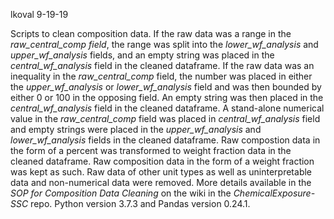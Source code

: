 lkoval
9-19-19

Scripts to clean composition data. If the raw data was a range in the *raw_central_comp field*, the range was split into the *lower_wf_analysis* and *upper_wf_analysis* fields, and an empty string was placed in the *central_wf_analysis* field in the cleaned dataframe. If the raw data was an inequality in the *raw_central_comp* field, the number was placed in either the *upper_wf_analysis* or *lower_wf_analysis* field and was then bounded by either 0 or 100 in the opposing field. An empty string was then placed in the *central_wf_analysis* field in the cleaned dataframe. A stand-alone numerical value in the *raw_central_comp* field was placed in *central_wf_analysis* field and empty strings were placed in the *upper_wf_analysis* and *lower_wf_analysis* fields in the cleaned dataframe. Raw compostion data in the form of a percent was transformed to weight fraction data in the cleaned dataframe. Raw composition data in the form of a weight fraction was kept as such. Raw data of other unit types as well as uninterpretable data and non-numerical data were removed. More details available in the *SOP for Composition Data Cleaning* on the wiki in the *ChemicalExposure-SSC* repo. 
Python version 3.7.3 and Pandas version  0.24.1.
